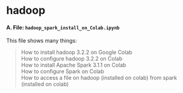 # hadoop
#### A. File: `hadoop_spark_install_on_Colab.ipynb`
This file shows many things:
> How to install hadoop 3.2.2 on Google Colab<br>
> How to configure hadoop 3.2.2 on Colab<br>
> How to install Apache Spark 3.1.1 on Colab<br>
> How to configure Spark on Colab<br>
> How to access a file on hadoop (installed on colab) from spark (installed on colab)<br>

